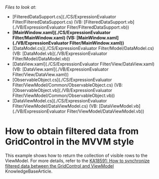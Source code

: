 <!-- default file list -->
*Files to look at*:

* [FilteredDataSupport.cs](./CS/ExpressionEvaluator Filter/FilteredDataSupport.cs) (VB: [FilteredDataSupport.vb](./VB/ExpressionEvaluator Filter/FilteredDataSupport.vb))
* **[MainWindow.xaml](./CS/ExpressionEvaluator Filter/MainWindow.xaml) (VB: [MainWindow.xaml](./VB/ExpressionEvaluator Filter/MainWindow.xaml))**
* [DataModel.cs](./CS/ExpressionEvaluator Filter/Model/DataModel.cs) (VB: [DataModel.vb](./VB/ExpressionEvaluator Filter/Model/DataModel.vb))
* [DataView.xaml](./CS/ExpressionEvaluator Filter/View/DataView.xaml) (VB: [DataView.xaml](./VB/ExpressionEvaluator Filter/View/DataView.xaml))
* [ObservableObject.cs](./CS/ExpressionEvaluator Filter/ViewModel/Common/ObservableObject.cs) (VB: [ObservableObject.vb](./VB/ExpressionEvaluator Filter/ViewModel/Common/ObservableObject.vb))
* [DataViewModel.cs](./CS/ExpressionEvaluator Filter/ViewModel/DataViewModel.cs) (VB: [DataViewModel.vb](./VB/ExpressionEvaluator Filter/ViewModel/DataViewModel.vb))
<!-- default file list end -->
# How to obtain filtered data from GridControl in the MVVM style


<p>This example shows how to return the collection of visible rows to the ViewModel. For more details, refer to the <a href="https://www.devexpress.com/Support/Center/p/KA18591">KA18591: How to synchronize filtered data between the GridControl and ViewModel</a> KnowledgeBaseArticle.</p>

<br/>


